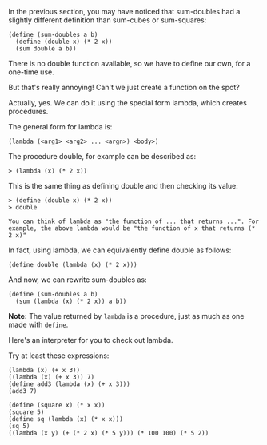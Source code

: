 In the previous section, you may have noticed that sum-doubles had a slightly
different definition than sum-cubes or sum-squares:

    
    (define (sum-doubles a b)
      (define (double x) (* 2 x))
      (sum double a b))

There is no double function available, so we have to define our own, for a
one-time use.

But that's really annoying! Can't we just create a function on the spot?

Actually, yes. We can do it using the special form lambda, which creates
procedures.

The general form for lambda is:

`(lambda (<arg1> <arg2> ... <argn>) <body>)`

The procedure double, for example can be described as:

`> (lambda (x) (* 2 x))`

This is the same thing as defining double and then checking its value:

    
    > (define (double x) (* 2 x))
    > double  
      
    You can think of lambda as "the function of ... that returns ...". For example, the above lambda would be "the function of x that returns (* 2 x)"
    

In fact, using lambda, we can equivalently define double as follows:

`(define double (lambda (x) (* 2 x)))`

And now, we can rewrite sum-doubles as:

    
    (define (sum-doubles a b)
      (sum (lambda (x) (* 2 x)) a b)) 

**Note:** The value returned by `lambda` is a procedure, just as much as one made with `define`.

Here's an interpreter for you to check out lambda.

Try at least these expressions:

    
    (lambda (x) (+ x 3))  
    ((lambda (x) (+ x 3)) 7)  
    (define add3 (lambda (x) (+ x 3)))  
    (add3 7)
    
    (define (square x) (* x x))   
    (square 5)   
    (define sq (lambda (x) (* x x)))   
    (sq 5)   
    ((lambda (x y) (+ (* 2 x) (* 5 y))) (* 100 100) (* 5 2))  
    

